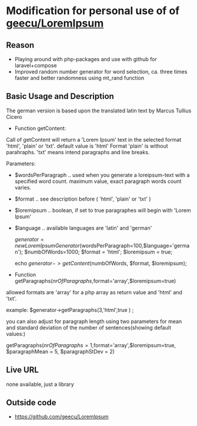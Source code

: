 # Modification for personal use of of [geecu/LoremIpsum](https://github.com/geecu/LoremIpsum)

## Reason

* Playing around with php-packages and use with github for laravel+compose
* Improved random number generator for word selection, ca. three times faster and better randomness using mt_rand function

## Basic Usage and Description

The german version is based upon the translated latin text by Marcus Tullius Cicero

* Function getContent:

Call of getContent will return a 'Lorem Ipsum' text in the selected format 'html', 'plain' or 'txt'. default value is 'html'
Format 'plain' is without parahraphs. 'txt' means intend paragraphs and line breaks.


Parameters:
* $wordsPerParagraph .. used when you generate a loreipsum-text with a specified word count. maximum value, exact paragraph words count varies.
* $format .. see description before ( 'html', 'plain' or 'txt' )
* $loremipsum .. boolean, if set to true paragraphes will begin with 'Lorem Ipsum'
* $language .. available languages are 'latin' and 'german'


    $generator = new LoremIpsumGenerator($wordsPerParagraph=100,$language='german');
    $numbOfWords=1000; $format = 'html'; $loremipsum = true;

    echo $generator->getContent($numbOfWords, $format, $loremipsum);


* Function getParagraphs($nrOfParagraphs,$format='array',$loremipsum=true)

allowed formats are 'array' for a php array as return value and 'html' and 'txt'.

example: $generator->getParagraphs(3,'html',true ) ;

you can also adjust for paragraph length using two parameters for mean and standard deviation of the number of sentences(showing default values:)

getParagraphs($nrOfParagraphs=1,$format='array',$loremipsum=true, $paragraphMean = 5, $paragraphStDev = 2)


## Live URL
none available, just a library

## Outside code

* https://github.com/geecu/LoremIpsum
